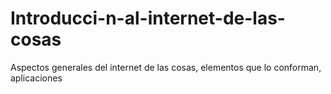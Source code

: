 # Introducci-n-al-internet-de-las-cosas
Aspectos generales del internet de las cosas, elementos que lo conforman, aplicaciones
